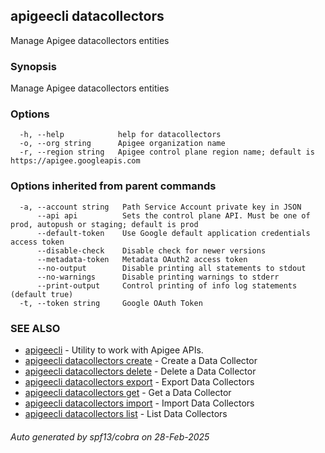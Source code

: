 ## apigeecli datacollectors

Manage Apigee datacollectors entities

### Synopsis

Manage Apigee datacollectors entities

### Options

```
  -h, --help            help for datacollectors
  -o, --org string      Apigee organization name
  -r, --region string   Apigee control plane region name; default is https://apigee.googleapis.com
```

### Options inherited from parent commands

```
  -a, --account string   Path Service Account private key in JSON
      --api api          Sets the control plane API. Must be one of prod, autopush or staging; default is prod
      --default-token    Use Google default application credentials access token
      --disable-check    Disable check for newer versions
      --metadata-token   Metadata OAuth2 access token
      --no-output        Disable printing all statements to stdout
      --no-warnings      Disable printing warnings to stderr
      --print-output     Control printing of info log statements (default true)
  -t, --token string     Google OAuth Token
```

### SEE ALSO

* [apigeecli](apigeecli.md)	 - Utility to work with Apigee APIs.
* [apigeecli datacollectors create](apigeecli_datacollectors_create.md)	 - Create a Data Collector
* [apigeecli datacollectors delete](apigeecli_datacollectors_delete.md)	 - Delete a Data Collector
* [apigeecli datacollectors export](apigeecli_datacollectors_export.md)	 - Export Data Collectors
* [apigeecli datacollectors get](apigeecli_datacollectors_get.md)	 - Get a Data Collector
* [apigeecli datacollectors import](apigeecli_datacollectors_import.md)	 - Import Data Collectors
* [apigeecli datacollectors list](apigeecli_datacollectors_list.md)	 - List Data Collectors

###### Auto generated by spf13/cobra on 28-Feb-2025
